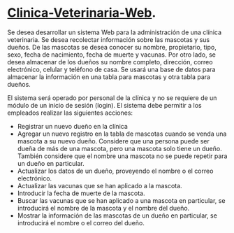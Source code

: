 # [Clinica-Veterinaria-Web](http://systems.erickbuster.com/clinica-veterinaria/). 
Se desea desarrollar un sistema Web para la administración de una clínica veterinaria. Se desea
recolectar información sobre las mascotas y sus dueños. De las mascotas se desea conocer su
nombre, propietario, tipo, sexo, fecha de nacimiento, fecha de muerte y vacunas. Por otro lado, se
desea almacenar de los dueños su nombre completo, dirección, correo electrónico, celular y
teléfono de casa. Se usará una base de datos para almacenar la información en una tabla para
mascotas y otra tabla para dueños.

El sistema será operado por personal de la clínica y no se requiere de un módulo de un inicio de
sesión (login). El sistema debe permitir a los empleados realizar las siguientes acciones:
- Registrar un nuevo dueño en la clínica
- Agregar un nuevo registro en la tabla de mascotas cuando se venda una mascota a su
nuevo dueño. Considere que una persona puede ser dueña de más de una mascota, pero
una mascota solo tiene un dueño. También considere que el nombre una mascota no se
puede repetir para un dueño en particular.
- Actualizar los datos de un dueño, proveyendo el nombre o el correo electrónico.
- Actualizar las vacunas que se han aplicado a la mascota.
- Introducir la fecha de muerte de la mascota.
- Buscar las vacunas que se han aplicado a una mascota en particular, se introducirá el
nombre de la mascota y el nombre del dueño.
- Mostrar la información de las mascotas de un dueño en particular, se introducirá el
nombre o el correo del dueño.
